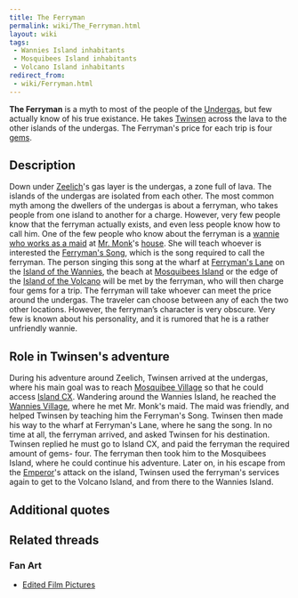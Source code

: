 ```yaml
---
title: The Ferryman
permalink: wiki/The_Ferryman.html
layout: wiki
tags:
 - Wannies Island inhabitants
 - Mosquibees Island inhabitants
 - Volcano Island inhabitants
redirect_from:
 - wiki/Ferryman.html
---
```


**The Ferryman** is a myth to most of the people of the
[Undergas](Zeelich's_Undergas "wikilink"), but few actually know of his
true existance. He takes [Twinsen](Twinsen "wikilink") across the lava
to the other islands of the undergas. The Ferryman's price for each trip
is four [gems](gem "wikilink").

## Description

Down under [Zeelich](Zeelich "wikilink")'s gas layer is the undergas, a
zone full of lava. The islands of the undergas are isolated from each
other. The most common myth among the dwellers of the undergas is about
a ferryman, who takes people from one island to another for a charge.
However, very few people know that the ferryman actually exists, and
even less people know how to call him. One of the few people who know
about the ferryman is a [wannie who works as a maid](Annie "wikilink")
at [Mr. Monk](Mr._Monk "wikilink")'s
[house](Mr._Lemoine's_house "wikilink"). She will teach whoever is
interested the [Ferryman's Song](Ferryman's_Song "wikilink"), which is
the song required to call the ferryman. The person singing this song at
the wharf at [Ferryman's Lane](Ferryman's_Lane "wikilink") on the
[Island of the Wannies](Island_of_the_Wannies "wikilink"), the beach at
[Mosquibees Island](Mosquibees_Island "wikilink") or the edge of the
[Island of the Volcano](Island_of_the_Volcano "wikilink") will be met by
the ferryman, who will then charge four gems for a trip. The ferryman
will take whoever can meet the price around the undergas. The traveler
can choose between any of each the two other locations. However, the
ferryman’s character is very obscure. Very few is known about his
personality, and it is rumored that he is a rather unfriendly wannie.

## Role in Twinsen's adventure

During his adventure around Zeelich, Twinsen arrived at the undergas,
where his main goal was to reach [Mosquibee
Village](Mosquibee_Village "wikilink") so that he could access [Island
CX](Island_CX "wikilink"). Wandering around the Wannies Island, he
reached the [Wannies Village](Wannies_Village "wikilink"), where he met
Mr. Monk's maid. The maid was friendly, and helped Twinsen by teaching
him the Ferryman's Song. Twinsen then made his way to the wharf at
Ferryman's Lane, where he sang the song. In no time at all, the ferryman
arrived, and asked Twinsen for his destination. Twinsen replied he must
go to Island CX, and paid the ferryman the required amount of gems-
four. The ferryman then took him to the Mosquibees Island, where he
could continue his adventure. Later on, in his escape from the
[Emperor](Emperor "wikilink")'s attack on the island, Twinsen used the
ferryman's services again to get to the Volcano Island, and from there
to the Wannies Island.

## Additional quotes

## Related threads

### Fan Art

- [Edited Film
  Pictures](http://forum.magicball.net/showthread.php?p=226830#post226830)
